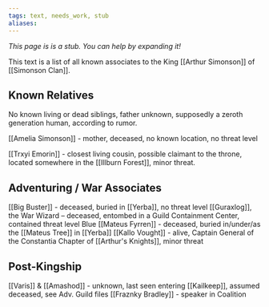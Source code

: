 ```yaml
---
tags: text, needs_work, stub
aliases:
---
```


*This page is is a stub. You can help by expanding it!*

This text is a list of all known associates to the King [[Arthur Simonson]] of [[Simonson Clan]].

## Known Relatives
No known living or dead siblings, father unknown, supposedly a zeroth generation human, according to rumor.

[[Amelia Simonson]] - mother, deceased, no known location, no threat level

[[Trxyi Emorin]] - closest living cousin, possible claimant to the throne, located somewhere in the [[Illburn Forest]], minor threat.

## Adventuring / War Associates
[[Big Buster]] - deceased, buried in [[Yerba]], no threat level
[[Guraxlog]], the War Wizard – deceased, entombed in a Guild Containment Center, contained threat level Blue
[[Mateus Fyrren]] - deceased, buried in/under/as the [[Mateus Tree]] in [[Yerba]]
[[Kallo Vought]] - alive, Captain General of the Constantia Chapter of [[Arthur's Knights]], minor threat

## Post-Kingship 
[[Varis]] & [[Amashod]] - unknown, last seen entering [[Kailkeep]], assumed deceased, see Adv. Guild files
[[Fraznky Bradley]] - speaker in Coalition